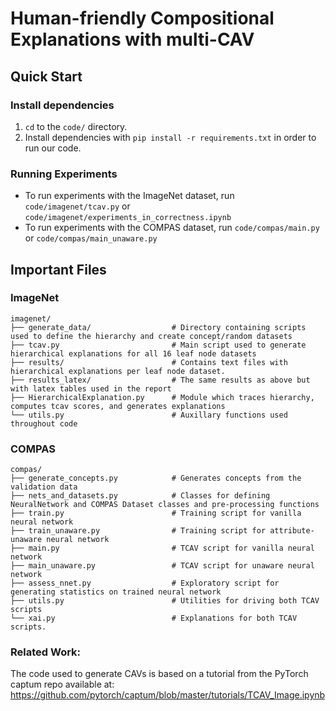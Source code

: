 # Human-friendly Compositional Explanations with multi-CAV

## Quick Start
### Install dependencies
1. `cd` to the `code/` directory.
2. Install dependencies with `pip install -r requirements.txt` in order to run our code.

### Running Experiments
- To run experiments with the ImageNet dataset, run `code/imagenet/tcav.py` or `code/imagenet/experiments_in_correctness.ipynb`
- To run experiments with the COMPAS dataset, run `code/compas/main.py` or `code/compas/main_unaware.py`

## Important Files

### ImageNet
```
imagenet/
├── generate_data/                  # Directory containing scripts used to define the hierarchy and create concept/random datasets
├── tcav.py                         # Main script used to generate hierarchical explanations for all 16 leaf node datasets
├── results/                        # Contains text files with hierarchical explanations per leaf node dataset.
├── results_latex/                  # The same results as above but with latex tables used in the report
├── HierarchicalExplanation.py      # Module which traces hierarchy, computes tcav scores, and generates explanations
└── utils.py                        # Auxillary functions used throughout code
```

### COMPAS
```
compas/
├── generate_concepts.py            # Generates concepts from the validation data
├── nets_and_datasets.py            # Classes for defining NeuralNetwork and COMPAS Dataset classes and pre-processing functions
├── train.py                        # Training script for vanilla neural network
├── train_unaware.py                # Training script for attribute-unaware neural network
├── main.py                         # TCAV script for vanilla neural network
├── main_unaware.py                 # TCAV script for unaware neural network
├── assess_nnet.py                  # Exploratory script for generating statistics on trained neural network
├── utils.py                        # Utilities for driving both TCAV scripts
└── xai.py                          # Explanations for both TCAV scripts.
```

### Related Work:
The code used to generate CAVs is based on a tutorial from the PyTorch captum repo available at: https://github.com/pytorch/captum/blob/master/tutorials/TCAV_Image.ipynb
